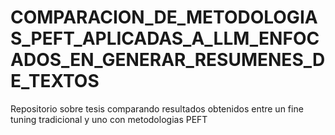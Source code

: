 # COMPARACION_DE_METODOLOGIAS_PEFT_APLICADAS_A_LLM_ENFOCADOS_EN_GENERAR_RESUMENES_DE_TEXTOS
Repositorio sobre tesis comparando resultados obtenidos entre un fine tuning tradicional y uno con metodologias PEFT
